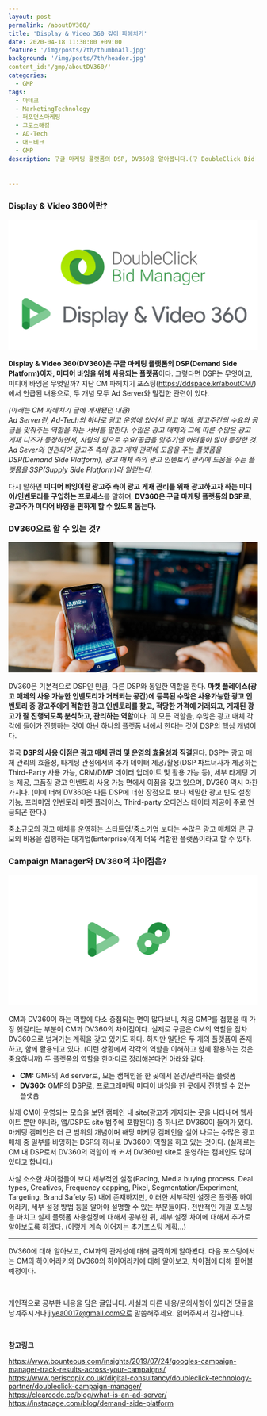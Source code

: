 ```yaml
---
layout: post
permalink: /aboutDV360/
title: 'Display & Video 360 깊이 파헤치기'
date: 2020-04-18 11:30:00 +09:00
feature: '/img/posts/7th/thumbnail.jpg'
background: '/img/posts/7th/header.jpg'
content_id:'/gmp/aboutDV360/'
categories:
  - GMP
tags:
  - 마테크
  - MarketingTechnology
  - 퍼포먼스마케팅
  - 그로스해킹
  - AD-Tech
  - 애드테크
  - GMP
description: 구글 마케팅 플랫폼의 DSP, DV360을 알아봅니다.(구 DoubleClick Bid Manager)


---
```


### Display & Video 360이란?

![dv360 로고 이미지](/img/posts/7th/dv360.jpg) 

**Display & Video 360(DV360)은 구글 마케팅 플랫폼의 DSP(Demand Side Platform)이자, 미디어 바잉을 위해 사용되는 플랫폼**이다. 그렇다면 DSP는 무엇이고, 미디어 바잉은 무엇일까? 지난 CM 파헤치기 포스팅(<https://ddspace.kr/aboutCM/>)에서 언급된 내용으로, 두 개념 모두 Ad Server와 밀접한 관련이 있다.

*(아래는 CM 파헤치기 글에 게재됐던 내용)*<br>
*Ad Server란, Ad-Tech의 하나로 광고 운영에 있어서 광고 매체, 광고주간의 수요와 공급을 맞춰주는 역할을 하는 서버를 말한다. 수많은 광고 매체와 그에 따른 수많은 광고 게재 니즈가 등장하면서, 사람의 힘으로 수요/공급을 맞추기엔 어려움이 많아 등장한 것. Ad Sever와 연관되어 광고주 측의 광고 게재 관리에 도움을 주는 플랫폼을 DSP(Demand Side Platform), 광고 매체 측의 광고 인벤토리 관리에 도움을 주는 플랫폼을 SSP(Supply Side Platform)라 일컫는다.*

다시 말하면 **미디어 바잉이란 광고주 측이 광고 게재 관리를 위해 광고하고자 하는 미디어/인벤토리를 구입하는 프로세스**를 말하며, **DV360은 구글 마케팅 플랫폼의 DSP로, 광고주가 미디어 바잉을 편하게 할 수 있도록 돕는다.**



### DV360으로 할 수 있는 것?

![거래 이미지](/img/posts/7th/transaction.jpg) 

DV360은 기본적으로 DSP인 만큼, 다른 DSP와 동일한 역할을 한다. **마켓 플레이스(광고 매체의 사용 가능한 인벤토리가 거래되는 공간)에 등록된 수많은 사용가능한 광고 인벤토리 중 광고주에게 적합한 광고 인벤토리를 찾고, 적당한 가격에 거래되고, 게재된 광고가 잘 진행되도록 분석하고, 관리하는 역할**이다. 이 모든 역할을, 수많은 광고 매체 각각에 들어가 진행하는 것이 아닌 하나의 플랫폼 내에서 한다는 것이 DSP의 핵심 개념이다.  

결국 **DSP의 사용 이점은 광고 매체 관리 및 운영의 효율성과 직결**된다. DSP는 광고 매체 관리의 효율성, 타게팅 관점에서의 추가 데이터 제공/활용(DSP 파트너사가 제공하는 Third-Party 사용 가능, CRM/DMP 데이터 업데이트 및 활용 가능 등), 세부 타게팅 기능 제공, 고품질 광고 인벤토리 사용 가능 면에서 이점을 갖고 있으며, DV360 역시 마찬가지다. (이에 더해 DV360은 다른 DSP에 더한 장점으로 보다 세밀한 광고 빈도 설정 기능, 프리미엄 인벤토리 마켓 플레이스, Third-party 오디언스 데이터 제공이 주로 언급되곤 한다.)

중소규모의 광고 매체를 운영하는 스타트업/중소기업 보다는 수많은 광고 매체와 큰 규모의 비용을 집행하는 대기업(Enterprise)에게 더욱 적합한 플랫폼이라고 할 수 있다.

### Campaign Manager와 DV360의 차이점은? 

![각 로고 이미지](/img/posts/7th/cmdv360.jpg) 

CM과 DV360이 하는 역할에 다소 중첩되는 면이 많다보니, 처음 GMP를 접했을 때 가장 헷갈리는 부분이 CM과 DV360의 차이점이다. 실제로 구글은 CM의 역할을 점차 DV360으로 넘겨가는 계획을 갖고 있기도 하다. 하지만 일단은 두 개의 플랫폼이 존재하고, 함께 활용되고 있다. (이런 상황에서 각각의 역할을 이해하고 함께 활용하는 것은 중요하니까) 두 플랫폼의 역할을 한마디로 정리해본다면 아래와 같다. 

- **CM:** GMP의 Ad server로, 모든 캠페인을 한 곳에서 운영/관리하는 플랫폼
- **DV360:** GMP의 DSP로, 프로그래마틱 미디어 바잉을 한 곳에서 진행할 수 있는 플랫폼

실제 CM이 운영되는 모습을 보면 캠페인 내 site(광고가 게재되는 곳을 나타내며 웹사이트 뿐만 아니라, 앱/DSP도 site 범주에 포함된다) 중 하나로 DV360이 들어가 있다. 마케팅 캠페인은 더 큰 범위의 개념이며 해당 마케팅 캠페인을 실어 나르는 수많은 광고 매체 중 일부를 바잉하는 DSP의 하나로 DV360이 역할을 하고 있는 것이다. (실제로는 CM 내 DSP로서 DV360의 역할이 꽤 커서 DV360만 site로 운영하는 캠페인도 많이 있다고 합니다.)

사실 소소한 차이점들이 보다 세부적인 설정(Pacing, Media buying process, Deal types, Creatives, Frequency capping, Pixel, Segmentation/Experiment, Targeting, Brand Safety 등) 내에 존재하지만, 이러한 세부적인 설정은 플랫폼 하이어라키, 세부 설정 방법 등을 알아야 설명할 수 있는 부분들이다. 전반적인 개괄 포스팅을 마치고 실제 플랫폼 사용설정에 대해서 공부한 뒤, 세부 설정 차이에 대해서 추가로 알아보도록 하겠다. (이렇게 계속 이어지는 추가포스팅 계획...)

---

DV360에 대해 알아보고, CM과의 관계성에 대해 큼직하게 알아봤다. 다음 포스팅에서는 CM의 하이어라키와 DV360의 하이어라키에 대해 알아보고, 차이점에 대해 짚어볼 예정이다. 

<br>

개인적으로 공부한 내용을 담은 글입니다. 사실과 다른 내용/문의사항이 있다면 댓글을 남겨주시거나 jiyea0017@gmail.com으로 말씀해주세요. 읽어주셔서 감사합니다.

<br>

**참고링크**<br>

<https://www.bounteous.com/insights/2019/07/24/googles-campaign-manager-track-results-across-your-campaigns/><br>
<https://www.periscopix.co.uk/digital-consultancy/doubleclick-technology-partner/doubleclick-campaign-manager/><br>
<https://clearcode.cc/blog/what-is-an-ad-server/><br>
<https://instapage.com/blog/demand-side-platform>

